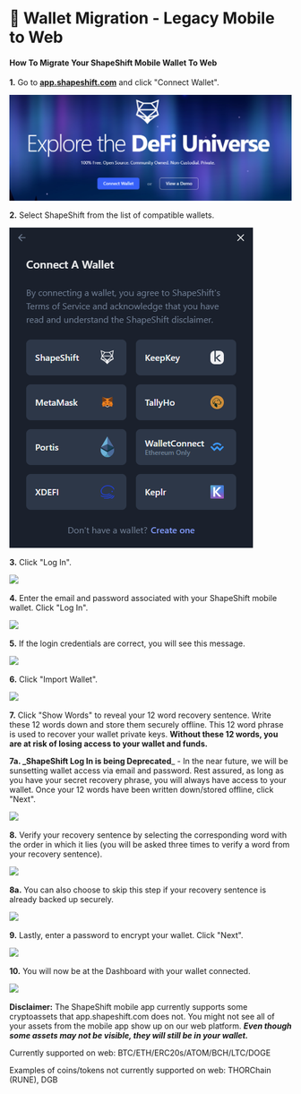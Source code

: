 # 👛 Wallet Migration - Legacy Mobile to Web

#### How To Migrate Your ShapeShift Mobile Wallet To Web

**1.** Go to [**app.shapeshift.com**](https://shapeshift.zendesk.com/hc/en-us/articles/app.shapeshift.com/connect-wallet) and click "Connect Wallet".

![](<../../../.gitbook/assets/image (11).png>)

**2.** Select ShapeShift from the list of compatible wallets.

![](<../../../.gitbook/assets/image (24) (1).png>)

**3.** Click "Log In".

![](<../../../.gitbook/assets/image (215).png>)

**4.** Enter the email and password associated with your ShapeShift mobile wallet. Click "Log In".

![](<../../../.gitbook/assets/image (107).png>)

**5.** If the login credentials are correct, you will see this message.

![](<../../../.gitbook/assets/image (130).png>)

**6.** Click "Import Wallet".

![](<../../../.gitbook/assets/image (204).png>)

**7.** Click "Show Words" to reveal your 12 word recovery sentence. Write these 12 words down and store them securely offline. This 12 word phrase is used to recover your wallet private keys. **Without these 12 words, you are at risk of losing access to your wallet and funds.**

**7a. \_ShapeShift Log In is being Deprecated**\_ - In the near future, we will be sunsetting wallet access via email and password. Rest assured, as long as you have your secret recovery phrase, you will always have access to your wallet. Once your 12 words have been written down/stored offline, click "Next".

![](<../../../.gitbook/assets/image (208).png>)

**8.** Verify your recovery sentence by selecting the corresponding word with the order in which it lies (you will be asked three times to verify a word from your recovery sentence).

![](<../../../.gitbook/assets/image (89).png>)

**8a.** You can also choose to skip this step if your recovery sentence is already backed up securely.

![](<../../../.gitbook/assets/image (222).png>)

**9.** Lastly, enter a password to encrypt your wallet. Click "Next".

![](<../../../.gitbook/assets/image (152).png>)

**10.** You will now be at the Dashboard with your wallet connected.

![](<../../../.gitbook/assets/image (104).png>)

**Disclaimer:** The ShapeShift mobile app currently supports some cryptoassets that app.shapeshift.com does not. You might not see all of your assets from the mobile app show up on our web platform. _**Even though some assets may not be visible, they will still be in your wallet.**_

Currently supported on web: BTC/ETH/ERC20s/ATOM/BCH/LTC/DOGE

Examples of coins/tokens not currently supported on web: THORChain (RUNE), DGB
